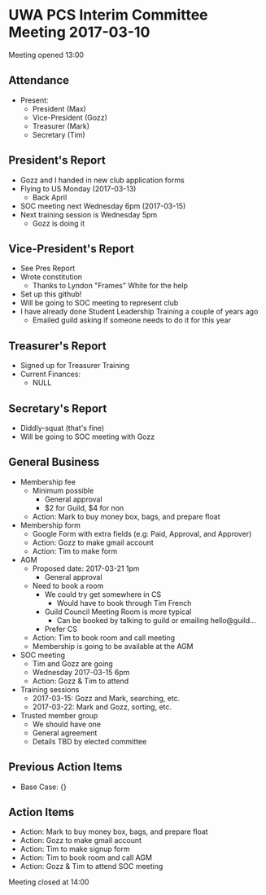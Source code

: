 # UWA PCS Interim Committee Meeting 2017-03-10

Meeting opened 13:00

## Attendance
- Present:
  - President (Max)
  - Vice-President (Gozz)
  - Treasurer (Mark)
  - Secretary (Tim)

## President's Report
- Gozz and I handed in new club application forms
- Flying to US Monday (2017-03-13)
  - Back April
- SOC meeting next Wednesday 6pm (2017-03-15)
- Next training session is Wednesday 5pm
  - Gozz is doing it
  
## Vice-President's Report
- See Pres Report
- Wrote constitution
  - Thanks to Lyndon "Frames" White for the help
- Set up this github!
- Will be going to SOC meeting to represent club
- I have already done Student Leadership Training a couple of years ago
  - Emailed guild asking if someone needs to do it for this year

## Treasurer's Report
- Signed up for Treasurer Training
- Current Finances:
  - NULL

## Secretary's Report
- Diddly-squat (that's fine)
- Will be going to SOC meeting with Gozz

## General Business
- Membership fee
  - Minimum possible
    - General approval
    - $2 for Guild, $4 for non
  - Action: Mark to buy money box, bags, and prepare float
- Membership form
  - Google Form with extra fields (e.g: Paid, Approval, and Approver)
  - Action: Gozz to make gmail account
  - Action: Tim to make form
- AGM
  - Proposed date: 2017-03-21 1pm
    - General approval
  - Need to book a room
    - We could try get somewhere in CS
      - Would have to book through Tim French
    - Guild Council Meeting Room is more typical
      - Can be booked by talking to guild or emailing hello@guild...
    - Prefer CS
  - Action: Tim to book room and call meeting
  - Membership is going to be available at the AGM
- SOC meeting
  - Tim and Gozz are going
  - Wednesday 2017-03-15 6pm
  - Action: Gozz & Tim to attend
- Training sessions
  - 2017-03-15: Gozz and Mark, searching, etc.
  - 2017-03-22: Mark and Gozz, sorting, etc.
- Trusted member group
  - We should have one
  - General agreement
  - Details TBD by elected committee 

## Previous Action Items
- Base Case: {}

## Action Items
- Action: Mark to buy money box, bags, and prepare float
- Action: Gozz to make gmail account
- Action: Tim to make signup form
- Action: Tim to book room and call AGM
- Action: Gozz & Tim to attend SOC meeting

Meeting closed at 14:00
